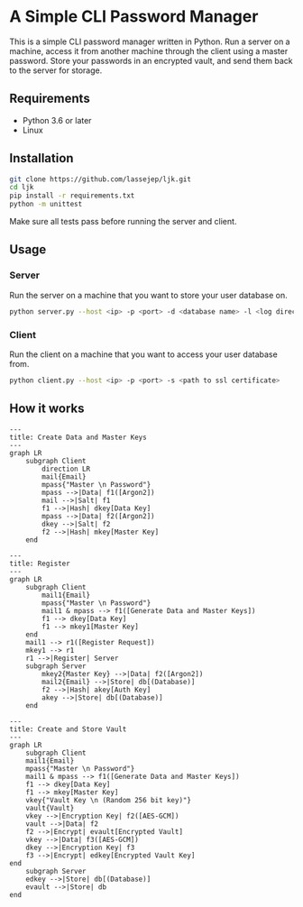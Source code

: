 # A Simple CLI Password Manager
This is a simple CLI password manager written in Python.
Run a server on a machine, access it from another machine through the client using a master password.
Store your passwords in an encrypted vault, and send them back to the server for storage.

## Requirements
- Python 3.6 or later
- Linux

## Installation
```bash
git clone https://github.com/lassejep/ljk.git
cd ljk
pip install -r requirements.txt
python -m unittest
```
Make sure all tests pass before running the server and client.

## Usage
### Server
Run the server on a machine that you want to store your user database on.
```bash
python server.py --host <ip> -p <port> -d <database name> -l <log directory> -s <path to ssl certificate>
```
### Client
Run the client on a machine that you want to access your user database from.
```bash
python client.py --host <ip> -p <port> -s <path to ssl certificate>
```

## How it works
```mermaid
---
title: Create Data and Master Keys
---
graph LR
    subgraph Client
        direction LR
        mail{Email}
        mpass{"Master \n Password"}
        mpass -->|Data| f1([Argon2])
        mail -->|Salt| f1
        f1 -->|Hash| dkey[Data Key]
        mpass -->|Data| f2([Argon2])
        dkey -->|Salt| f2
        f2 -->|Hash| mkey[Master Key]
    end
```
```mermaid
---
title: Register
---
graph LR
    subgraph Client
        mail1{Email}
        mpass{"Master \n Password"}
        mail1 & mpass --> f1([Generate Data and Master Keys])
        f1 --> dkey[Data Key]
        f1 --> mkey1[Master Key]
    end
    mail1 --> r1([Register Request])
    mkey1 --> r1
    r1 -->|Register| Server
    subgraph Server
        mkey2{Master Key} -->|Data| f2([Argon2])
        mail2{Email} -->|Store| db[(Database)]
        f2 -->|Hash| akey[Auth Key]
        akey -->|Store| db[(Database)]
    end
```
```mermaid
---
title: Create and Store Vault
---
graph LR
    subgraph Client
    mail1{Email}
    mpass{"Master \n Password"}
    mail1 & mpass --> f1([Generate Data and Master Keys])
    f1 --> dkey[Data Key]
    f1 --> mkey[Master Key]
    vkey{"Vault Key \n (Random 256 bit key)"}
    vault{Vault}
    vkey -->|Encryption Key| f2([AES-GCM])
    vault -->|Data| f2
    f2 -->|Encrypt| evault[Encrypted Vault]
    vkey -->|Data| f3([AES-GCM])
    dkey -->|Encryption Key| f3
    f3 -->|Encrypt| edkey[Encrypted Vault Key]
end
    subgraph Server
    edkey -->|Store| db[(Database)]
    evault -->|Store| db
end
```
